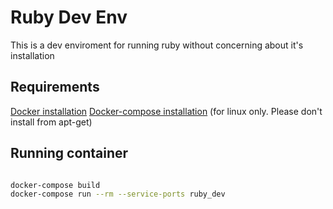 # Ruby Dev Env
This is a dev enviroment for running ruby without concerning about it's installation


## Requirements 

[Docker installation](https://docs.docker.com/get-docker/)
[Docker-compose installation](https://docs.docker.com/compose/install/) (for linux only. Please don't install from apt-get)

## Running container

```bash

docker-compose build
docker-compose run --rm --service-ports ruby_dev

```

